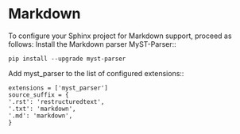  Markdown
==================

To configure your Sphinx project for Markdown support, proceed as follows:
Install the Markdown parser MyST-Parser::

    pip install --upgrade myst-parser

Add myst_parser to the list of configured extensions::

    extensions = ['myst_parser']
    source_suffix = {
    '.rst': 'restructuredtext',
    '.txt': 'markdown',
    '.md': 'markdown',
    }

